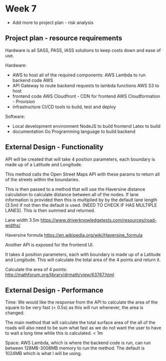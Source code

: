 # Week 7

- Add more to project plan - risk analysis

## Project plan - resource requirements

Hardware is all SASS, PASS, IASS solutions to keep costs down and ease of use.

Hardware:

- AWS to host all of the required components: AWS Lambda to run backend code AWS
- API Gateway to route backend requests to lambda functions AWS S3 to host
- frontend code AWS Cloudfront - CDN for frontend AWS Cloudformation - Provision
- infrastructure CI/CD tools to build, test and deploy

Software:

- Local development environment NodeJS to build frontend Latex to build
- documentation Go Programming language to build backend

## External Design - Functionality

API will be created that will take 4 position parameters, each boundary is made
up of a Latitude and Longitude.

This method calls the Open Street Maps API with these params to return all of
the streets within the boundaries.

This is then passed to a method that will use the Haversine distance calculation
to calculate distance between all of the nodes. If lane information is provided
then this is multiplied by by the default lane length (3.5m) if not then the
default is used. (NEED TO CHECK IF HAS MULTIPLE LANES). This is then summed and
returned.

Lane width 3.5m https://www.driverknowledgetests.com/resources/road-widths/

Haversine formula https://en.wikipedia.org/wiki/Haversine_formula

Another API is exposed for the frontend UI.

It takes 4 position parameters, each with boundary is made up of a Latitude and
Longitude. This will calculate the total area of the 4 points and return it.

Calculate the area of 4 points:
http://mathforum.org/library/drmath/view/63767.html

## External Design - Performance

Time: We would like the response from the API to calculate the area of the
square to be very fast (< 0.5s) as this will run whenever, the area is changed.

The main method that will calculate the total surface area of the all of the
roads will also need to be sum what fast as we do not want the user to have to
wait a long time while this is calculated. < 1m

Space: AWS Lambda, which is where the backend code is run, can run between
128MB-3008MB memory to run the method. The default is 1024MB which is what I
will be using.

